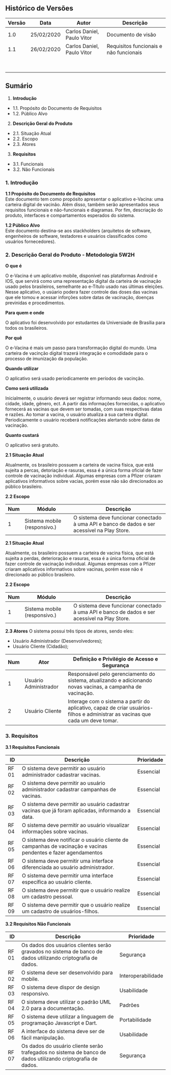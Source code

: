 ## Histórico de Versões
| Versão  |  Data  | Autor  |  Descrição  |
| ------------------- | ------------------- | ------------------- | ------------------- |
|  1.0 |  25/02/2020 | Carlos Daniel, Paulo Vitor |  Documento de visão |
|  1.1 |  26/02/2020 | Carlos Daniel, Paulo Vitor  |  Requisitos funcionais e não funcionais |
|   |   |   |   |
|   |   |   |   |
|   |   |   |   |
|   |   |   |   |
|   |   |   |   |
|   |   |   |   |
|   |   |   |   |
|   |   |   |   |


## Sumário
1.  **Introdução**
- 1.1. Propósito do Documento de Requisitos
- 1.2. Público Alvo
2.  **Descrição Geral do Produto**
- 2.1. Situação Atual
- 2.2. Escopo
- 2.3. Atores
3.  **Requisitos**
- 3.1. Funcionais
- 3.2. Não Funcionais


### 1.  Introdução

**1.1  Propósito do Documento de Requisitos**  
Este documento tem como propósito apresentar o aplicativo e-Vacina: uma carteira digital de vacinão. Além disso, também serão apresentados seus requisitos funcionais e não-funcionais e diagramas. Por fim, descriação do produto, interfaces e compartamentos esperados do sistema.

**1.2  Público Alvo**  
Este documento destina-se aos stackholders (arquitetos de software, engenheiros de software, testadores e usuários classificados como usuários fornecedores).

### 2. Descrição Geral do Produto - Metodologia 5W2H

**O que é**

O e-Vacina é um aplicativo mobile, disponível nas plataformas Android e IOS, que servirá como uma representação digital da carteira de vacinação usado pelos brasileiros, semelhante ao e-Título usado nas últimas eleições.
Nesse aplicativo, o usúario podera fazer controle das doses das vacinas que ele tomou e acessar inforções sobre datas de vacinação, doenças previnidas e procedimentos.

**Para quem e onde**

O aplicativo foi desenvolvido por estudantes da Universiade de Brasília para todos os brasileiros.

**Por quê**

O e-Vacina é mais um passo para transformação digital do mundo. Uma carteira de vacinção digital trazerá integração e comodidade para o processo de imunização da população. 

**Quando utilizar**

O aplicativo será usado periodicamente em períodos de vacinção.

**Como será utilizada**

Inicialmente, o usuário deverá ser registrar informando seus dados: nome, cidade, idade, gênero, ect. 
A partir das informações fornecidas, o aplicativo fornecerá as vacinas que devem ser tomadas, com suas respectivas datas e razões. Ao tomar a vacina, o usuário atualiza a sua carteira digital.
Periodicamente o usuário receberá notificações alertando sobre datas de vacinação. 

**Quanto custará**

O aplicativo será gratuito.

**2.1  Situação Atual**

Atualmente, os brasileiro possuem a carteira de vacina física, que está sujeita a percas, detoriação e rasuras, essa é a única forma oficial de fazer controle de vacinação individual. Algumas empresas com a Pfizer criaram aplicativos informativos sobre vacias, porém esse não são direcionados ao público brasileiro. 

**2.2  Escopo**

| Num  |  Módulo  | Descrição |  
| ------------------- | ------------------- | ------------------- | 
|  1 |  Sistema mobile (responsivo.) |O sistema deve funcionar conectado à uma API e banco de dados e ser acessível na Play Store. 

**2.1  Situação Atual**

Atualmente, os brasileiro possuem a carteira de vacina física, que está sujeita a perdas, deterioração e rasuras, essa é a única forma oficial de fazer controle de vacinação individual. Algumas empresas com a Pfizer criaram aplicativos informativos sobre vacinas, porém esse não é direcionado ao público brasileiro. 

**2.2  Escopo**

| Num  |  Módulo  | Descrição |  
| ------------------- | ------------------- | ------------------- | 
|  1 |  Sistema mobile (responsivo.) |O sistema deve funcionar conectado à uma API e banco de dados e ser acessível na Play Store. 

**2.3 Atores** 
O sistema possui três tipos de atores, sendo eles:     
   - Usuário Administrador (Desenvolvedores);      
   - Usuário Cliente (Cidadão);
 

| Num  |  Ator  | Definição e Privilégio de Acesso e Segurança |  
| ------------------- | ------------------- | ------------------- | 
|  1 |  Usuário Administrador | Responsável pelo gerenciamento do sistema, atualizando e adicionando novas vacinas, a campanha de vacinação. |
|  2 |  Usuário Cliente | Interage com o sistema a partir do aplicativo, capaz de criar usuários-filhos e administrar as vacinas que cada um deve tomar.|

### 3. Requisitos

**3.1 Requisitos Funcionais**

|ID| Descrição| Prioridade|
| ------------------- | ------------------- | ------------------- |
|  RF 01  |  O sistema deve permitir ao usuário administrador cadastrar vacinas.|Essencial|
|  RF 02  |  O sistema deve permitir ao usuário administrador cadastrar campanhas de vacinas.|Essencial|
|  RF 03  |  O sistema deve permitir ao usuário cadastrar vacinas que já foram aplicadas, informando a data.|Essencial|
|  RF 04  |  O sistema deve permitir ao usuário visualizar informações sobre vacinas.|Essencial|
|  RF 05  |  O sistema deve notificar o usuário cliente de campanhas de vacinação e vacinas pendentes e fazer agendamentos|Essencial|
|  RF 06  |  O sistema deve permitir uma interface diferenciada ao usuário administrador.|Essencial|
|  RF 07  |  O sistema deve permitir uma interface específica ao usuário cliente.|Essencial|
|  RF 08  |  O sistema deve permitir que o usuário realize um cadastro pessoal.|Essencial|
|  RF 09  |  O sistema deve permitir que o usuário realize um cadastro de usuários-filhos.|Essencial|



**3.2 Requisitos Não Funcionais**

|ID| Descrição| Prioridade|
| ------------------- | ------------------- | ------------------- |
| RF 01| Os dados dos usuários clientes serão gravados no sistema de banco de dados utilizando criptografia de dados.| Segurança |
| RF 02| O sistema deve ser desenvolvido para mobile.| Interoperabilidade |
| RF 03| O sistema deve dispor de design responsivo.| Usabilidade |
| RF 04| O sistema deve utilizar o padrão UML 2.0 para a documentação.| Padrões |
| RF 05| O sistema deve utilizar a linguagem de programação Javascript e Dart.| Portabilidade |
| RF 06| A interface do sistema deve ser de fácil manipulação.| Usabilidade | 
| RF 07| Os dados do usuário cliente serão trafegados no sistema de banco de dados utilizando criptografia de dados. | Segurança |


